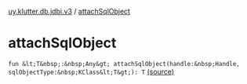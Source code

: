 [uy.klutter.db.jdbi.v3](index.md) / [attachSqlObject](.)


# attachSqlObject

`fun &lt;T&nbsp;:&nbsp;Any&gt; attachSqlObject(handle:&nbsp;Handle, sqlObjectType:&nbsp;KClass&lt;T&gt;): T` [(source)](https://github.com/kohesive/klutter/blob/master/db-jdbi-v3-jdk8/src/main/kotlin/uy/klutter/db/jdbi/v3/Extensions.kt#L17)


